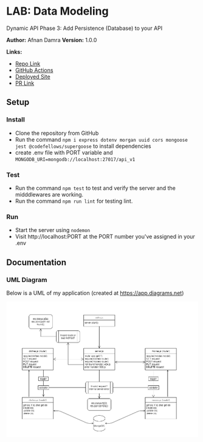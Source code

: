 # LAB: Data Modeling

Dynamic API Phase 3: Add Persistence (Database) to your API

**Author:** Afnan Damra
**Version:** 1.0.0

**Links:**

- [Repo Link](https://github.com/afnandamra/api-server)
- [GitHub Actions](https://github.com/afnandamra/api-server/actions)
- [Deployed Site](https://afnan-api-server-db.herokuapp.com/)
- [PR Link](https://github.com/afnandamra/api-server/pull/1)

## Setup

### Install

- Clone the repository from GitHub
- Run the command `npm i express dotenv morgan uuid cors mongoose jest @codefellows/supergoose` to install dependencies
- create .env file with PORT variable and `MONGODB_URI=mongodb://localhost:27017/api_v1`

### Test

- Run the command `npm test` to test and verify the server and the midddlewares are working.
- Run the command `npm run lint` for testing lint.

### Run

- Start the server using `nodemon`
- Visit http://localhost:PORT at the PORT number you've assigned in your .env

## Documentation

### UML Diagram

Below is a UML of my application (created at https://app.diagrams.net)

![UML Lab4](assets/lab04-diagram.jpg)
